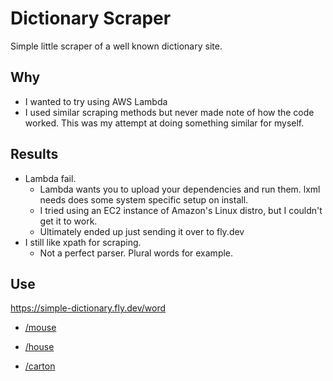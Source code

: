 
# Dictionary Scraper

Simple little scraper of a well known dictionary site.

## Why

- I wanted to try using AWS Lambda
- I used similar scraping methods but never made note of how the code worked. This was my attempt at doing something similar for myself.


## Results

- Lambda fail.
    - Lambda wants you to upload your dependencies and run them. lxml needs does some system specific setup on install.
    - I tried using an EC2 instance of Amazon's Linux distro, but I couldn't get it to work.
    - Ultimately ended up just sending it over to fly.dev
- I still like xpath for scraping.
    - Not a perfect parser. Plural words for example.

## Use

https://simple-dictionary.fly.dev/word

- [/mouse](https://simple-dictionary.fly.dev/mouse)

- [/house](https://simple-dictionary.fly.dev/house)

- [/carton](https://simple-dictionary.fly.dev/carton)
